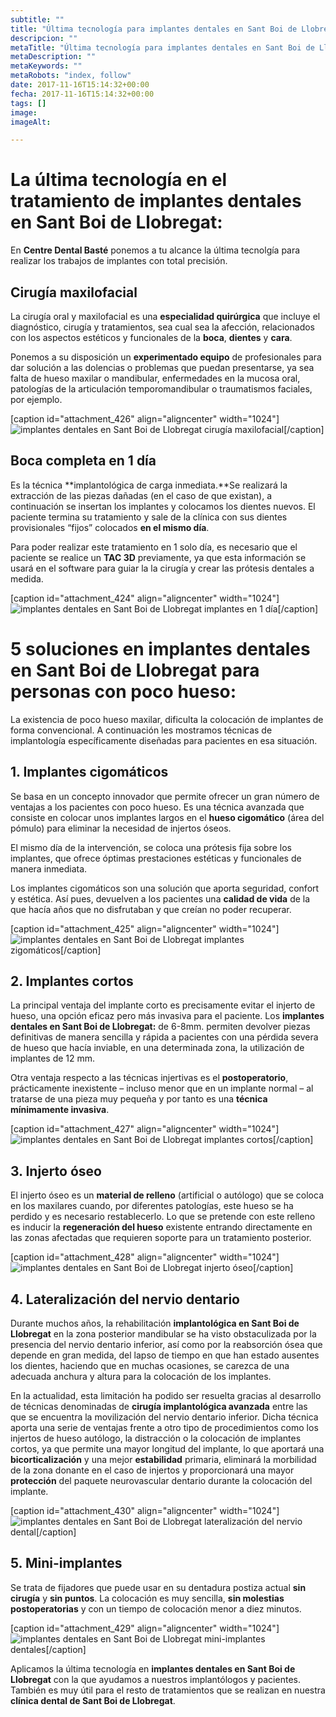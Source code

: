 ```yaml
---
subtitle: ""
title: "Última tecnología para implantes dentales en Sant Boi de Llobregat"
descripcion: ""
metaTitle: "Última tecnología para implantes dentales en Sant Boi de Llobregat"
metaDescription: ""
metaKeywords: ""
metaRobots: "index, follow"
date: 2017-11-16T15:14:32+00:00
fecha: 2017-11-16T15:14:32+00:00
tags: []
image: 
imageAlt: 

---
```



La última tecnología en el tratamiento de implantes dentales en Sant Boi de Llobregat:
======================================================================================



En **Centre Dental Basté** ponemos a tu alcance la última tecnolgía para realizar los trabajos de implantes con total precisión.

**Cirugía maxilofacial**
------------------------


La cirugía oral y maxilofacial es una **especialidad quirúrgica** que incluye el diagnóstico, cirugía y tratamientos, sea cual sea la afección, relacionados con los aspectos estéticos y funcionales de la **boca**, **dientes** y **cara**.

Ponemos a su disposición un **experimentado equipo** de profesionales para dar solución a las dolencias o problemas que puedan presentarse, ya sea falta de hueso maxilar o mandibular, enfermedades en la mucosa oral, patologías de la articulación temporomandibular o traumatismos faciales, por ejemplo.

[caption id="attachment\_426" align="aligncenter" width="1024"]![implantes dentales en Sant Boi de Llobregat](https://centredentalbaste.com/wp-content/uploads/2017/11/implantes-dentales-cirugia.jpg) cirugía maxilofacial[/caption]


**Boca completa en 1 día**
--------------------------


Es la técnica **implantológica de carga inmediata.**Se realizará la extracción de las piezas dañadas (en el caso de que existan), a continuación se insertan los implantes y colocamos los dientes nuevos. El paciente termina su tratamiento y sale de la clínica con sus dientes provisionales “fijos” colocados **en el mismo día**.

Para poder realizar este tratamiento en 1 solo día, es necesario que el paciente se realice un **TAC 3D** previamente, ya que esta información se usará en el software para guiar la la cirugía y crear las prótesis dentales a medida.

[caption id="attachment\_424" align="aligncenter" width="1024"]![implantes dentales en Sant Boi de Llobregat](https://centredentalbaste.com/wp-content/uploads/2017/11/implantes-dentales-1dia.jpg) implantes en 1 día[/caption]


5 soluciones en **implantes dentales en Sant Boi de Llobregat** para personas con poco hueso:
=============================================================================================



La existencia de poco hueso maxilar, dificulta la colocación de implantes de forma convencional.
A continuación les mostramos técnicas de implantología específicamente diseñadas para pacientes en esa situación.


**1. Implantes cigomáticos**
----------------------------


Se basa en un concepto innovador que permite ofrecer un gran número de ventajas a los pacientes con poco hueso. Es una técnica avanzada que consiste en colocar unos implantes largos en el **hueso cigomático** (área del pómulo) para eliminar la necesidad de injertos óseos.

El mismo día de la intervención, se coloca una prótesis fija sobre los implantes, que ofrece óptimas prestaciones estéticas y funcionales de manera inmediata.

Los implantes cigomáticos son una solución que aporta seguridad, confort y estética. Así pues, devuelven a los pacientes una **calidad de vida** de la que hacía años que no disfrutaban y que creían no poder recuperar.

[caption id="attachment\_425" align="aligncenter" width="1024"]![implantes dentales en Sant Boi de Llobregat](https://centredentalbaste.com/wp-content/uploads/2017/11/implantes-dentales-cigomaticos.jpg) implantes zigomáticos[/caption]


**2. Implantes cortos**
-----------------------


La principal ventaja del implante corto es precisamente evitar el injerto de hueso, una opción eficaz pero más invasiva para el paciente. Los **implantes dentales en Sant Boi de Llobregat:** de 6-8mm. permiten devolver piezas definitivas de manera sencilla y rápida a pacientes con una pérdida severa de hueso que hacía inviable, en una determinada zona, la utilización de implantes de 12 mm.

Otra ventaja respecto a las técnicas injertivas es el **postoperatorio**, prácticamente inexistente – incluso menor que en un implante normal – al tratarse de una pieza muy pequeña y por tanto es una **técnica mínimamente invasiva**.

[caption id="attachment\_427" align="aligncenter" width="1024"]![implantes dentales en Sant Boi de Llobregat](https://centredentalbaste.com/wp-content/uploads/2017/11/implantes-dentales-cortos.jpg) implantes cortos[/caption]


**3. Injerto óseo**
-------------------


El injerto óseo es un **material de relleno** (artificial o autólogo) que se coloca en los maxilares cuando, por diferentes patologías, este hueso se ha perdido y es necesario restablecerlo. Lo que se pretende con este relleno es inducir la **regeneración del hueso** existente entrando directamente en las zonas afectadas que requieren soporte para un tratamiento posterior.

[caption id="attachment\_428" align="aligncenter" width="1024"]![implantes dentales en Sant Boi de Llobregat](https://centredentalbaste.com/wp-content/uploads/2017/11/implantes-dentales-injerto.jpg) injerto óseo[/caption]


**4. Lateralización del nervio dentario**
-----------------------------------------


Durante muchos años, la rehabilitación **implantológica en Sant Boi de Llobregat** en la zona posterior mandibular se ha visto obstaculizada por la presencia del nervio dentario inferior, así como por la reabsorción ósea que depende en gran medida, del lapso de tiempo en que han estado ausentes los dientes, haciendo que en muchas ocasiones, se carezca de una adecuada anchura y altura para la colocación de los implantes.

En la actualidad, esta limitación ha podido ser resuelta gracias al desarrollo de técnicas denominadas de **cirugía implantológica avanzada** entre las que se encuentra la movilización del nervio dentario inferior. Dicha técnica aporta una serie de ventajas frente a otro tipo de procedimientos como los injertos de hueso autólogo, la distracción o la colocación de implantes cortos, ya que permite una mayor longitud del implante, lo que aportará una **bicorticalización** y una mejor **estabilidad** primaria, eliminará la morbilidad de la zona donante en el caso de injertos y proporcionará una mayor **protección** del paquete neurovascular dentario durante la colocación del implante.

[caption id="attachment\_430" align="aligncenter" width="1024"]![implantes dentales en Sant Boi de Llobregat](https://centredentalbaste.com/wp-content/uploads/2017/11/implantes-dentales-nervio.jpg) lateralización del nervio dental[/caption]


**5. Mini-implantes**
---------------------


Se trata de fijadores que puede usar en su dentadura postiza actual **sin cirugía** y **sin puntos**. La colocación es muy sencilla, **sin molestias postoperatorias** y con un tiempo de colocación menor a diez minutos.

[caption id="attachment\_429" align="aligncenter" width="1024"]![implantes dentales en Sant Boi de Llobregat](https://centredentalbaste.com/wp-content/uploads/2017/11/implantes-dentales-minimplantes.jpg) mini-implantes dentales[/caption]


Aplicamos la última tecnología en **implantes dentales en Sant Boi de Llobregat** con la que ayudamos a nuestros implantólogos y pacientes. También es muy útil para el resto de tratamientos que se realizan en nuestra **clínica dental de Sant Boi de Llobregat**.
